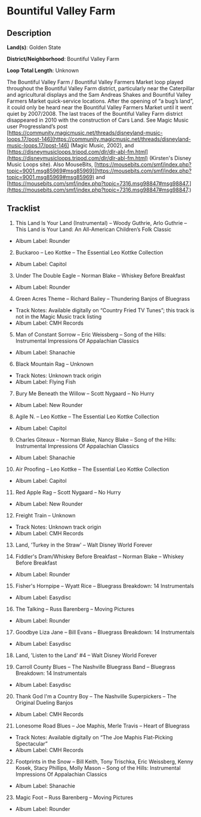 # Bountiful Valley Farm

## Description

**Land(s)**: Golden State

**District/Neighborhood**: Bountiful Valley Farm

**Loop Total Length**: Unknown

The Bountiful Valley Farm / Bountiful Valley Farmers Market loop played throughout the Bountiful Valley Farm district, particularly near the Caterpillar and agricultural displays and the Sam Andreas Shakes and Bountiful Valley Farmers Market quick-service locations. After the opening of “a bug’s land”, it could only be heard near the Bountiful Valley Farmers Market until it went quiet by 2007/2008. The last traces of the Bountiful Valley Farm district disappeared in 2010 with the construction of Cars Land. See Magic Music user Progressland’s post [https://community.magicmusic.net/threads/disneyland-music-loops.17/post-146](https://community.magicmusic.net/threads/disneyland-music-loops.17/post-146) (Magic Music, 2002), and [https://disneymusicloops.tripod.com/dlr/dlr-abl-fm.html](https://disneymusicloops.tripod.com/dlr/dlr-abl-fm.html) (Kirsten's Disney Music Loops site). Also MouseBits, [https://mousebits.com/smf/index.php?topic=9001.msg85969#msg85969](https://mousebits.com/smf/index.php?topic=9001.msg85969#msg85969) and [https://mousebits.com/smf/index.php?topic=7316.msg98847#msg98847.](https://mousebits.com/smf/index.php?topic=7316.msg98847#msg98847.)

## Tracklist

1. This Land Is Your Land (Instrumental) – Woody Guthrie, Arlo Guthrie – This Land is Your Land: An All-American Children’s Folk Classic
- Album Label: Rounder

2. Buckaroo – Leo Kottke – The Essential Leo Kottke Collection
- Album Label: Capitol

3. Under The Double Eagle – Norman Blake – Whiskey Before Breakfast
- Album Label: Rounder

4. Green Acres Theme – Richard Bailey – Thundering Banjos of Bluegrass
- Track Notes: Available digitally on “Country Fried TV Tunes”; this track is not in the Magic Music track listing
- Album Label: CMH Records

5. Man of Constant Sorrow – Eric Weissberg – Song of the Hills: Instrumental Impressions Of Appalachian Classics
- Album Label: Shanachie

6. Black Mountain Rag – Unknown
- Track Notes: Unknown track origin
- Album Label: Flying Fish

7. Bury Me Beneath the Willow – Scott Nygaard – No Hurry
- Album Label: New Rounder

8. Agile N. – Leo Kottke – The Essential Leo Kottke Collection
- Album Label: Capitol

9. Charles Giteaux – Norman Blake, Nancy Blake – Song of the Hills: Instrumental Impressions Of Appalachian Classics
- Album Label: Shanachie

10. Air Proofing – Leo Kottke – The Essential Leo Kottke Collection
- Album Label: Capitol

11. Red Apple Rag – Scott Nygaard – No Hurry
- Album Label: New Rounder

12. Freight Train – Unknown
- Track Notes: Unknown track origin
- Album Label: CMH Records

13. Land, 'Turkey in the Straw' – Walt Disney World Forever


14. Fiddler's Dram/Whiskey Before Breakfast – Norman Blake – Whiskey Before Breakfast
- Album Label: Rounder

15. Fisher's Hornpipe – Wyatt Rice – Bluegrass Breakdown: 14 Instrumentals
- Album Label: Easydisc

16. The Talking – Russ Barenberg – Moving Pictures
- Album Label: Rounder

17. Goodbye Liza Jane – Bill Evans – Bluegrass Breakdown: 14 Instrumentals
- Album Label: Easydisc

18. Land, 'Listen to the Land' #4 – Walt Disney World Forever


19. Carroll County Blues – The Nashville Bluegrass Band – Bluegrass Breakdown: 14 Instrumentals
- Album Label: Easydisc

20. Thank God I'm a Country Boy – The Nashville Superpickers – The Original Dueling Banjos
- Album Label: CMH Records

21. Lonesome Road Blues – Joe Maphis, Merle Travis – Heart of Bluegrass
- Track Notes: Available digitally on “The Joe Maphis Flat-Picking Spectacular”
- Album Label: CMH Records

22. Footprints in the Snow – Bill Keith, Tony Trischka, Eric Weissberg, Kenny Kosek, Stacy Phillips, Molly Mason – Song of the Hills: Instrumental Impressions Of Appalachian Classics
- Album Label: Shanachie

23. Magic Foot – Russ Barenberg – Moving Pictures
- Album Label: Rounder
